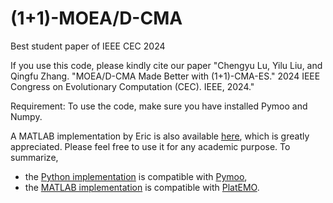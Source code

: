 # (1+1)-MOEA/D-CMA
Best student paper of IEEE CEC 2024

If you use this code, please kindly cite our paper "Chengyu Lu, Yilu Liu, and Qingfu Zhang. "MOEA/D-CMA Made Better with (1+1)-CMA-ES." 2024 IEEE Congress on Evolutionary Computation (CEC). IEEE, 2024."

Requirement: 
To use the code, make sure you have installed Pymoo and Numpy. 

A MATLAB implementation by Eric is also available [here](https://github.com/EricZheng1024/CMA-ES), which is greatly appreciated. Please feel free to use it for any academic purpose. To summarize, 
* the [Python implementation](https://github.com/chandler09/1P1-MOEAD-CMA) is compatible with [Pymoo](https://github.com/anyoptimization/pymoo),
* the [MATLAB implementation](https://github.com/EricZheng1024/CMA-ES) is compatible with [PlatEMO](https://github.com/BIMK/PlatEMO). 
